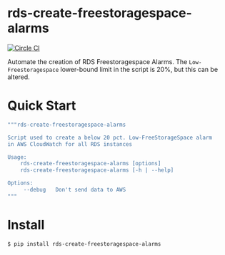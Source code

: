 # rds-create-freestoragespace-alarms

[![Circle CI](https://circleci.com/gh/percolate/rds-create-freestoragespace-alarms.svg?style=svg)](https://circleci.com/gh/percolate/rds-create-freestoragespace-alarms)

Automate the creation of RDS Freestoragespace Alarms.
The `Low-Freestoragespace` lower-bound limit in the script is 20%, but this can be altered.

# Quick Start
```bash
"""rds-create-freestoragespace-alarms

Script used to create a below 20 pct. Low-FreeStorageSpace alarm
in AWS CloudWatch for all RDS instances

Usage:
    rds-create-freestoragespace-alarms [options]
    rds-create-freestoragespace-alarms [-h | --help]

Options:
     --debug   Don't send data to AWS
"""
```

# Install
```bash
$ pip install rds-create-freestoragespace-alarms
```

